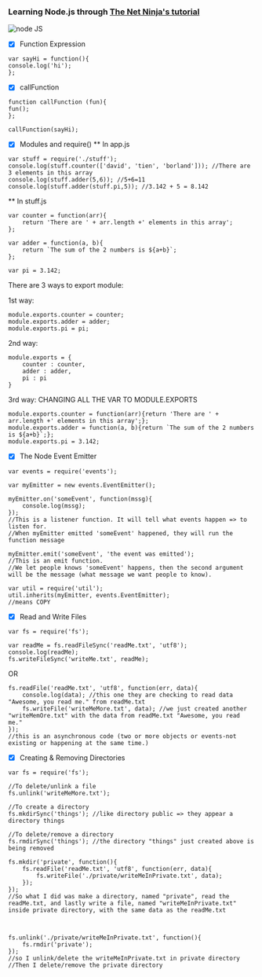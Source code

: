 ### Learning Node.js through [The Net Ninja's tutorial](https://www.youtube.com/watch?v=w-7RQ46RgxU&list=PL4cUxeGkcC9gcy9lrvMJ75z9maRw4byYp)

![node JS](https://upload.wikimedia.org/wikipedia/commons/thumb/d/d9/Node.js_logo.svg/320px-Node.js_logo.svg.png)
- [x] Function Expression
```
var sayHi = function(){
console.log('hi');
};
```

- [x] callFunction
```
function callFunction (fun){
fun();
};

callFunction(sayHi);
```

- [x] Modules and require()
** In app.js
```
var stuff = require('./stuff');
console.log(stuff.counter(['david', 'tien', 'borland'])); //There are 3 elements in this array
console.log(stuff.adder(5,6)); //5+6=11
console.log(stuff.adder(stuff.pi,5)); //3.142 + 5 = 8.142
```
** In stuff.js
```
var counter = function(arr){
    return 'There are ' + arr.length +' elements in this array';
};

var adder = function(a, b){
    return `The sum of the 2 numbers is ${a+b}`;
};

var pi = 3.142;
```
There are 3 ways to export module:

1st way:
```
module.exports.counter = counter;
module.exports.adder = adder;
module.exports.pi = pi;
```

2nd way:
```
module.exports = {
    counter : counter,
    adder : adder,
    pi : pi
}
```

3rd way: CHANGING ALL THE VAR TO MODULE.EXPORTS
```
module.exports.counter = function(arr){return 'There are ' + arr.length +' elements in this array';};
module.exports.adder = function(a, b){return `The sum of the 2 numbers is ${a+b}`;};
module.exports.pi = 3.142;
```
- [x] The Node Event Emitter
```
var events = require('events');

var myEmitter = new events.EventEmitter();

myEmitter.on('someEvent', function(mssg){ 
    console.log(mssg);
});
//This is a listener function. It will tell what events happen => to listen for.
//When myEmitter emitted 'someEvent' happened, they will run the function message

myEmitter.emit('someEvent', 'the event was emitted');
//This is an emit function. 
//We let people knows 'someEvent' happens, then the second argument will be the message (what message we want people to know).
```

```
var util = require('util');
util.inherits(myEmitter, events.EventEmitter);
//means COPY
```
- [x] Read and Write Files
```
var fs = require('fs');

var readMe = fs.readFileSync('readMe.txt', 'utf8');
console.log(readMe);
fs.writeFileSync('writeMe.txt', readMe);
```
OR
```
fs.readFile('readMe.txt', 'utf8', function(err, data){
    console.log(data); //this one they are checking to read data "Awesome, you read me." from readMe.txt
    fs.writeFile('writeMeMore.txt', data); //we just created another "writeMemOre.txt" with the data from readMe.txt "Awesome, you read me."
});
//this is an asynchronous code (two or more objects or events-not existing or happening at the same time.)
```
- [x] Creating & Removing Directories
```
var fs = require('fs');

//To delete/unlink a file
fs.unlink('writeMeMore.txt');

//To create a directory
fs.mkdirSync('things'); //like directory public => they appear a directory things

//To delete/remove a directory
fs.rmdirSync('things'); //the directory "things" just created above is being removed
```
```
fs.mkdir('private', function(){
    fs.readFile('readMe.txt', 'utf8', function(err, data){
        fs.writeFile('./private/writeMeInPrivate.txt', data);
    });
});
//So what I did was make a directory, named "private", read the readMe.txt, and lastly write a file, named "writeMeInPrivate.txt" inside private directory, with the same data as the readMe.txt



fs.unlink('./private/writeMeInPrivate.txt', function(){
    fs.rmdir('private');
});
//so I unlink/delete the writeMeInPrivate.txt in private directory
//Then I delete/remove the private directory
```
